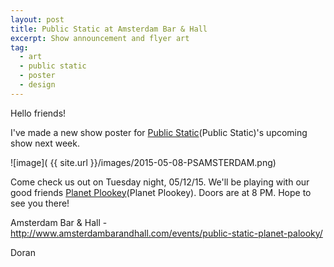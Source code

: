 ```yaml
---
layout: post
title: Public Static at Amsterdam Bar & Hall
excerpt: Show announcement and flyer art
tag:
  - art
  - public static
  - poster
  - design
---
```


Hello friends!

I've made a new show poster for [Public Static](Public Static)'s upcoming show next week.

![image]( {{ site.url }}/images/2015-05-08-PSAMSTERDAM.png)

Come check us out on Tuesday night, 05/12/15. We'll be playing with our good friends [Planet Plookey](Planet Plookey). Doors are at 8 PM. Hope to see you there!

Amsterdam Bar & Hall - http://www.amsterdambarandhall.com/events/public-static-planet-palooky/

Doran

[Public Static]: http://publicstaticband.com
[Planet Plookey]: https://www.facebook.com/PLANETPLOOKEY
